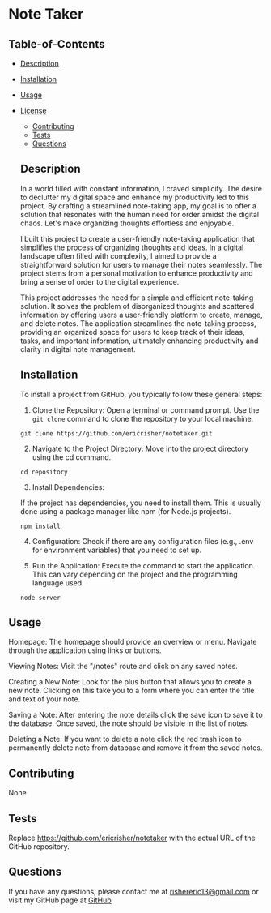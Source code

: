 # Note Taker

## Table-of-Contents

- [Description](#description)
- [Installation](#installation)
- [Usage](#usage)

- [License](#license)

  - [Contributing](#contributing)
  - [Tests](#tests)
  - [Questions](#questions)

  ## Description

  In a world filled with constant information, I craved simplicity. The desire to declutter my digital space and enhance my productivity led to this project. By crafting a streamlined note-taking app, my goal is to offer a solution that resonates with the human need for order amidst the digital chaos. Let's make organizing thoughts effortless and enjoyable.

  I built this project to create a user-friendly note-taking application that simplifies the process of organizing thoughts and ideas. In a digital landscape often filled with complexity, I aimed to provide a straightforward solution for users to manage their notes seamlessly. The project stems from a personal motivation to enhance productivity and bring a sense of order to the digital experience.

  This project addresses the need for a simple and efficient note-taking solution. It solves the problem of disorganized thoughts and scattered information by offering users a user-friendly platform to create, manage, and delete notes. The application streamlines the note-taking process, providing an organized space for users to keep track of their ideas, tasks, and important information, ultimately enhancing productivity and clarity in digital note management.

  ## Installation

  To install a project from GitHub, you typically follow these general steps:

  1. Clone the Repository:
  Open a terminal or command prompt.
  Use the `git clone` command to clone the repository to your local machine.

  `git clone https://github.com/ericrisher/notetaker.git`


  2. Navigate to the Project Directory:
  Move into the project directory using the cd command.

  `cd repository`


  3. Install Dependencies:

  If the project has dependencies, you need to install them. This is usually done using a package manager like npm (for Node.js projects).

  `npm install`


  4. Configuration:
  Check if there are any configuration files (e.g., .env for environment variables) that you need to set up.

  5. Run the Application:
  Execute the command to start the application. This can vary depending on the project and the programming language used.

  `node server`

## Usage

Homepage:
The homepage should provide an overview or menu. Navigate through the application using links or buttons.

Viewing Notes:
Visit the "/notes" route and click on any saved notes.

Creating a New Note:
Look for the plus button that allows you to create a new note. Clicking on this take you to a form where you can enter the title and text of your note.

Saving a Note:
After entering the note details click the save icon to save it to the database. Once saved, the note should be visible in the list of notes.

Deleting a Note:
If you want to delete a note click the red trash icon to permanently delete note from database and remove it from the saved notes.

## Contributing

None

## Tests

Replace https://github.com/ericrisher/notetaker with the actual URL of the GitHub repository.

## Questions

If you have any questions, please contact me at
rishereric13@gmail.com
or visit my GitHub page at
[GitHub](https://github.com/ericrisher)
